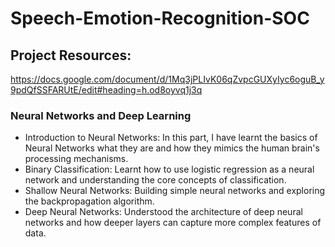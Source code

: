 # Speech-Emotion-Recognition-SOC

## Project Resources: 
https://docs.google.com/document/d/1Mq3jPLIvK06qZvpcGUXyIyc6oguB_y9pdQfSSFARUtE/edit#heading=h.od8oyvq1j3q

### Neural Networks and Deep Learning
- Introduction to Neural Networks: In this part, I have learnt the basics of Neural Networks what they are and how they mimics the human brain's processing mechanisms.
- Binary Classification: Learnt how to use logistic regression as a neural network and understanding the core concepts of classification.
- Shallow Neural Networks: Building simple neural networks and exploring the backpropagation algorithm.
- Deep Neural Networks: Understood the architecture of deep neural networks and how deeper layers can capture more complex features of data.
